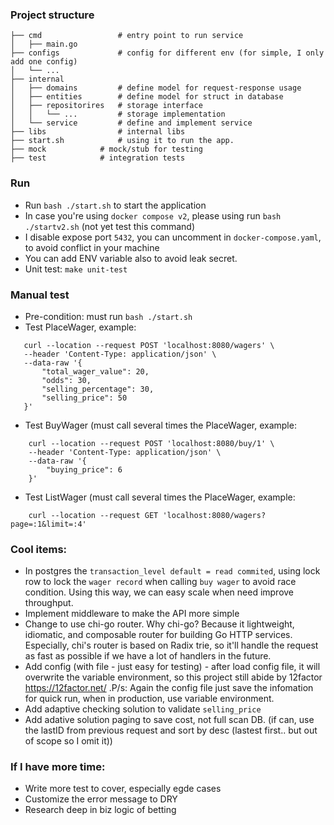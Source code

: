 ### Project structure

```
├── cmd                 # entry point to run service
│   ├── main.go
├── configs             # config for different env (for simple, I only add one config)
│   └── ...
├── internal
│   ├── domains         # define model for request-response usage
│   ├── entities        # define model for struct in database
│   ├── repositorires   # storage interface
│   │   └── ...         # storage implementation
│   └── service         # define and implement service
├── libs                # internal libs
├── start.sh            # using it to run the app.
├── mock            # mock/stub for testing
├── test            # integration tests
```

### Run
- Run `bash ./start.sh` to start the application
- In case you're using `docker compose v2`, please using run `bash ./startv2.sh` (not yet test this command)
- I disable expose port `5432`, you can uncomment in `docker-compose.yaml`, to avoid conflict in your machine
- You can add ENV variable also to avoid leak secret.
- Unit test: `make unit-test`
### Manual test
- Pre-condition: must run `bash ./start.sh`
- Test PlaceWager, example:
 ```
    curl --location --request POST 'localhost:8080/wagers' \
    --header 'Content-Type: application/json' \
    --data-raw '{
        "total_wager_value": 20,
        "odds": 30,
        "selling_percentage": 30,
        "selling_price": 50
    }'
```
- Test BuyWager (must call several times the PlaceWager, example:
```
    curl --location --request POST 'localhost:8080/buy/1' \
    --header 'Content-Type: application/json' \
    --data-raw '{
        "buying_price": 6
    }'
```
- Test ListWager (must call several times the PlaceWager, example:
```
    curl --location --request GET 'localhost:8080/wagers?page=:1&limit=:4'
```

### Cool items:
- In postgres the `transaction_level default = read commited`, using lock row to lock the `wager record` when calling `buy wager` to avoid race condition. Using this way, we can easy scale when need improve throughput.
- Implement middleware to make the API more simple
- Change to use chi-go router. Why chi-go? Because it lightweight, idiomatic, and composable router for building Go HTTP services. Especially, chi's router is based on Radix trie, so it'll handle the request as fast as possible if we have a lot of handlers in the future.
- Add config (with file - just easy for testing) - after load config file, it will overwrite the variable environment, so this project still abide by 12factor https://12factor.net/ .P/s: Again the config file just save the infomation for quick run, when in production, use variable environment.
- Add adaptive checking solution  to validate `selling_price` 
- Add adative solution paging to save cost, not full scan DB. (if can, use the lastID from previous request and sort by desc (lastest first.. but out of scope so I omit it))
### If I have more time:
- Write more test to cover, especially egde cases
- Customize the error message to DRY
- Research deep in biz logic of betting